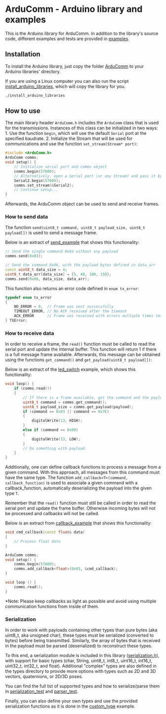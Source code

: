 ArduComm - Arduino library and examples
=======================================

This is the Arduino library for ArduComm. In addition to the library's source code, different examples and tests are provided in [examples](ArduComm/examples).

## Installation
To install the Arduino library, just copy the folder [ArduComm](ArduComm) to your Arduino libraries' directory.

If you are using a Linux computer you can also run the script [install_arduino_libraries](install_arduino_libraries), which will copy the library for you.

```sh
./install_arduino_libraries
```

## How to use
The main library header `ArduComm.h` includes the `ArduComm` class that is used for the transmissions. Instances of this class can be initialized in two ways: 1. Use the function `begin`, which will use the default `Serial` port at the specified baudrate. 2. Initialize the Stream that will be used for communications and use the function `set_stream(Stream* port)`:

```C++
#include <ArduComm.h>
ArduComm comms;
void setup() {
    // Initialize serial port and comms object
    comms.begin(57600);
    // Alternatively, open a Serial port (or any Stream) and pass it by reference
    Serial2.begin(57600);
    comms.set_stream(&Serial2);
    // Continue setup...
}
```

Afterwards, the ArduComm object can be used to send and receive frames.

### How to send data
The function `send(uint8_t command, uint8_t payload_size, uint8_t payload[])` is used to send a message frame.

Below is an extract of [send_example](ArduComm/examples/send_example) that shows this functionality:
```C++
// Send the single command 0x03 without any payload
comms.send(0x03);

// Send the command 0x06, with the payload bytes defined in data_arr
const uint8_t data_size = 4;
uint8_t data_arr[data_size] = {5, 48, 100, 150};
comms.send(0x06, data_size, data_arr);
```

This function also returns an error code defined in `enum tx_error`:
```C++
typedef enum tx_error
{
    NO_ERROR = 0,  // Frame was sent successfully
    TIMEOUT_ERROR, // No ACK received after the timeout
    ACK_ERROR      // Frame was received with errors multiple times (max. number of tx retries exceeded)
} TXError;
```

### How to receive data
In order to receive a frame, the `read()` function must be called to read the serial port and update the internal buffer. This function will return 1 if there is a full message frame available. Afterwards, this message can be obtained using the functions `get_command()` and `get_payload(uint8_t payload[])`:

Below is an extract of the [led_switch](ArduComm/examples/led_switch) example, which shows this functionality:

```C++
void loop() {
    if (comms.read())
    {
        // If there is a frame available, get the command and the payload
        uint8_t command = comms.get_command();
        uint8_t payload_size = comms.get_payload(payload);
        if (command == 0x03 || command == 0x7E)
        {
            digitalWrite(13, HIGH);
        }
        else if (command == 0x00)
        {
            digitalWrite(13, LOW);
        }
        // Do something with payload
    }
}
```

Additionally, one can define callback functions to process a message from a given command.
With this approach, all messages from this command must have the same type. The function `add_callback<T>(command, callback_function)` is used to associate a given command with a callback_function, automatically deserializing the payload into the given type `T`.

Remember that the `read()` function must still be called in order to read the serial port and update the frame buffer. Otherwise incoming bytes will not be processed and callbacks will not be called.

Below is an extract from [callback_example](ArduComm/examples/callback_example) that shows this functionality:

```C++
void cmd_callback(const float& data)
{
    // Process float data
}

ArduComm comms;
void setup() {
    comms.begin(57600);
    comms.add_callback<float>(0x03, &cmd_callback);
}

void loop () {
    comms.read();
}
```

*Note: Please keep callbacks as light as possible and avoid using multiple communication functions from inside of them.

### Serialization
In order to work with payloads containing other types than pure bytes (aka uint8_t, aka unsigned char), these types must be serialized (converted to bytes) before being transmitted. Similarly, the array of bytes that is received in the payload must be parsed (deserialized) to reconstruct these types.

To this end, a serialization module is included in this library ([serialization.h](ArduComm/src/arducomm/serialization.h)), with support for basic types (char, String, uint8_t, int8_t, uint16_t, int16_t, uint32_t, int32_t, and float). Additional "complex" types are also defined in the types directory to provide more options with types such as 2D and 3D vectors, quaternions, or 2D/3D poses.

You can find the full list of supported types and how to serialize/parse them in [serialization_test](ArduComm/examples/test/serialization_test/serialization_test.ino) and [parser_test](ArduComm/examples/test/parser_test/parser_test.ino).

Finally, you can also define your own types and use the provided serialization functions as it is done in the [custom_type](ArduComm/examples/custom_type) example.
